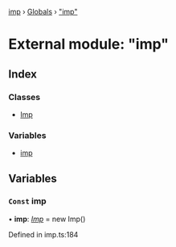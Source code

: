 [imp](../README.md) › [Globals](../globals.md) › ["imp"](_imp_.md)

# External module: "imp"


## Index

### Classes

* [Imp](../classes/_imp_.imp.md)

### Variables

* [imp](_imp_.md#const-imp)

## Variables

### `Const` imp

• **imp**: *[Imp](../classes/_imp_.imp.md)* =  new Imp()

Defined in imp.ts:184